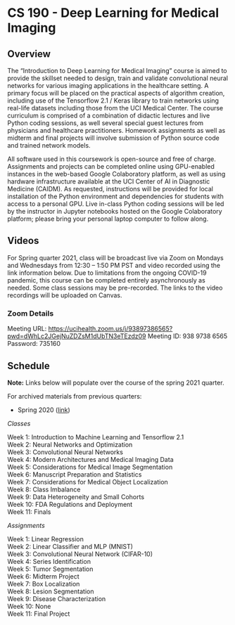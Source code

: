 # CS 190 - Deep Learning for Medical Imaging

## Overview

The “Introduction to Deep Learning for Medical Imaging” course is aimed to provide the skillset needed to design, train and validate convolutional neural networks for various imaging applications in the healthcare setting. A primary focus will be placed on the practical aspects of algorithm creation, including use of the Tensorflow 2.1 / Keras library to train networks using real-life datasets including those from the UCI Medical Center. The course curriculum is comprised of a combination of didactic lectures and live Python coding sessions, as well several special guest lectures from physicians and healthcare practitioners. Homework assignments as well as midterm and final projects will involve submission of Python source code and trained network models.

All software used in this coursework is open-source and free of charge. Assignments and projects can be completed online using GPU-enabled instances in the web-based Google Colaboratory platform, as well as using hardware infrastructure available at the UCI Center of AI in Diagnostic Medicine (CAIDM). As requested, instructions will be provided for local installation of the Python environment and dependencies for students with access to a personal GPU. Live in-class Python coding sessions will be led by the instructor in Jupyter notebooks hosted on the Google Colaboratory platform; please bring your personal laptop computer to follow along. 

## Videos 

For Spring quarter 2021, class will be broadcast live via Zoom on Mondays and Wednesdays from 12:30 – 1:50 PM PST and video recorded using the link information below. Due to limitations from the ongoing COVID-19 pandemic, this course can be completed entirely asynchronously as needed. Some class sessions may be pre-recorded. The links to the video recordings will be uploaded on Canvas.

### Zoom Details

Meeting URL: https://ucihealth.zoom.us/j/93897386565?pwd=dWhLc2JGejNuZDZsM1dUbTN3eTEzdz09
Meeting ID: 938 9738 6565
Password: 735160

## Schedule

**Note:** Links below will populate over the course of the spring 2021 quarter. 

For archived materials from previous quarters:

* Spring 2020 ([link](./spring_2020))

*Classes*

Week 1: Introduction to Machine Learning and Tensorflow 2.1 \
Week 2: Neural Networks and Optimization \
Week 3: Convolutional Neural Networks \
Week 4: Modern Architectures and Medical Imaging Data \
Week 5: Considerations for Medical Image Segmentation \
Week 6: Manuscript Preparation and Statistics \
Week 7: Considerations for Medical Object Localization \
Week 8: Class Imbalance \
Week 9: Data Heterogeneity and Small Cohorts \
Week 10: FDA Regulations and Deployment \
Week 11: Finals

*Assignments*

Week 1: Linear Regression \
Week 2: Linear Classifier and MLP (MNIST) \
Week 3: Convolutional Neural Network (CIFAR-10) \
Week 4: Series Identification \
Week 5: Tumor Segmentation \
Week 6: Midterm Project \
Week 7: Box Localization \
Week 8: Lesion Segmentation \
Week 9: Disease Characterization \
Week 10: None \
Week 11: Final Project 

